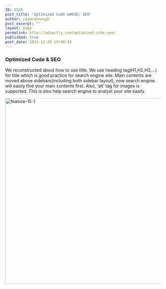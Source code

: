 ```yaml
---
ID: 1525
post_title: 'Optimized Code &#038; SEO'
author: jaymcdonough
post_excerpt: ""
layout: page
permalink: http://adsactly.com/optimized-code-seo/
published: true
post_date: 2013-12-20 19:40:34
---
```

<h3>Optimized Code & SEO</h3>
We reconstructed about how to use title. We use heading tag(H1,H2,H3,…) for title which is good practice for search engine site. Main contents are moved above sidebars(including both sidebar layout), now search engine will easily fine your main contents first. Also, ‘alt’ tag for images is supported. This is also help search engine to analyst your site easily. 

<a href="http://themes.goodlayers2.com/flawless/wp-content/uploads/2013/12/feature-15-1.jpg"><img src="http://themes.goodlayers2.com/flawless/wp-content/uploads/2013/12/feature-15-1.jpg" alt="feature-15-1" width="620" height="600" class="alignnone size-full wp-image-1526" /></a>